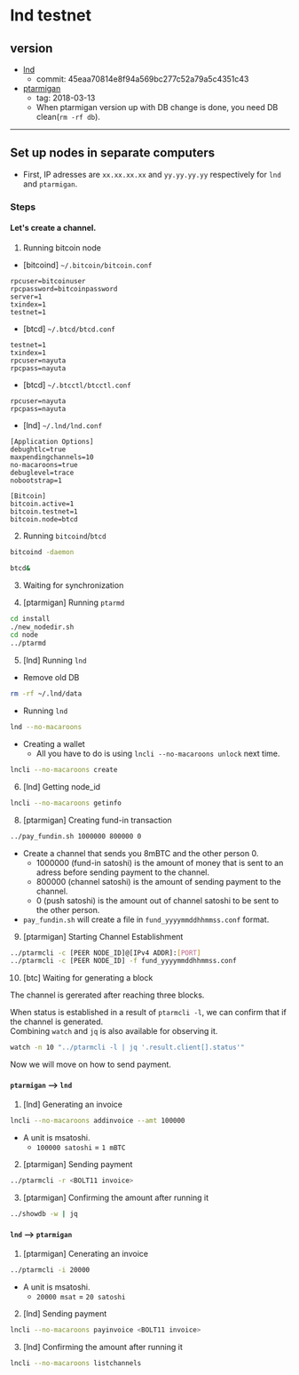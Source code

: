 # lnd testnet

## version

* [lnd](https://github.com/lightningnetwork/lnd/)
  * commit: 45eaa70814e8f94a569bc277c52a79a5c4351c43
* [ptarmigan](https://github.com/nayutaco/ptarmigan/)
  * tag: 2018-03-13
  * When ptarmigan version up with DB change is done, you need DB clean(`rm -rf db`).

----

## Set up nodes in separate computers

* First, IP adresses are `xx.xx.xx.xx` and `yy.yy.yy.yy` respectively for `lnd` and `ptarmigan`.

### Steps

#### Let's create a channel.

 1. Running bitcoin node

 * [bitcoind] `~/.bitcoin/bitcoin.conf`

```text
rpcuser=bitcoinuser
rpcpassword=bitcoinpassword
server=1
txindex=1
testnet=1
```

* [btcd] `~/.btcd/btcd.conf`

```text
testnet=1
txindex=1
rpcuser=nayuta
rpcpass=nayuta
```

* [btcd] `~/.btcctl/btcctl.conf`

```text
rpcuser=nayuta
rpcpass=nayuta
```

* [lnd] `~/.lnd/lnd.conf`

```text
[Application Options]
debughtlc=true
maxpendingchannels=10
no-macaroons=true
debuglevel=trace
nobootstrap=1

[Bitcoin]
bitcoin.active=1
bitcoin.testnet=1
bitcoin.node=btcd
```

2. Running `bitcoind`/`btcd`

```bash
bitcoind -daemon
```

```bash
btcd&
```

3. Waiting for synchronization

4. [ptarmigan] Running `ptarmd`

```bash
cd install
./new_nodedir.sh
cd node
../ptarmd
```

5. [lnd] Running `lnd`

* Remove old DB

```bash
rm -rf ~/.lnd/data
```

* Running `lnd`

```bash
lnd --no-macaroons
```

* Creating a wallet
  * All you have to do is using `lncli --no-macaroons unlock` next time.

```bash
lncli --no-macaroons create
```

6. [lnd] Getting node_id

```bash
lncli --no-macaroons getinfo
```

8. [ptarmigan] Creating fund-in transaction

```bash
../pay_fundin.sh 1000000 800000 0
```

* Create a channel that sends you 8mBTC and the other person 0.
  * 1000000 (fund-in satoshi) is the amount of money that is sent to an adress before sending payment to the channel.
  * 800000 (channel satoshi) is the amount of sending payment to the channel.
  * 0 (push satoshi) is the amount out of channel satoshi to be sent to the other person.
* `pay_fundin.sh` will create a file in `fund_yyyymmddhhmmss.conf` format.

9. [ptarmigan] Starting Channel Establishment

```bash
../ptarmcli -c [PEER NODE_ID]@[IPv4 ADDR]:[PORT]
../ptarmcli -c [PEER NODE_ID] -f fund_yyyymmddhhmmss.conf
```

10. [btc] Waiting for generating a block

The channel is gererated after reaching three blocks.  

When status is established in a result of `ptarmcli -l`, we can confirm that if the channel is generated.  
Combining `watch` and `jq` is also available for observing it.

```bash
watch -n 10 "../ptarmcli -l | jq '.result.client[].status'"
```

Now we will move on how to send payment.

#### `ptarmigan` --> `lnd`

1. [lnd] Generating an invoice

```bash
lncli --no-macaroons addinvoice --amt 100000
```

* A unit is msatoshi.
  * `100000 satoshi` = `1 mBTC`

2. [ptarmigan] Sending payment

```bash
../ptarmcli -r <BOLT11 invoice>
```

3. [ptarmigan] Confirming the amount after running it

```bash
../showdb -w | jq
```

#### `lnd` --> `ptarmigan`

1. [ptarmigan] Cenerating an invoice

```bash
../ptarmcli -i 20000
```

* A unit is msatoshi.
  * `20000 msat` = `20 satoshi`

2. [lnd] Sending payment

```bash
lncli --no-macaroons payinvoice <BOLT11 invoice>
```

3. [lnd] Confirming the amount after running it

```bash
lncli --no-macaroons listchannels
```

